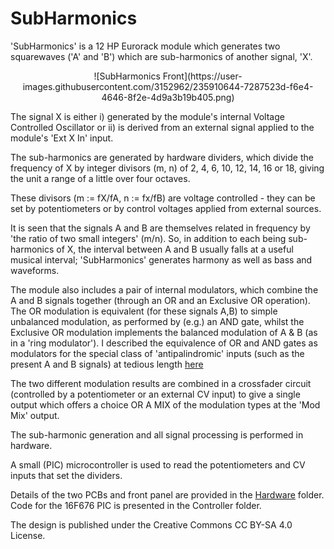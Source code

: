 # SubHarmonics 


'SubHarmonics' is a 12 HP Eurorack module which generates two squarewaves ('A' and 'B') which are sub-harmonics of another signal, 'X'.

<p align="center">
  ![SubHarmonics Front](https://user-images.githubusercontent.com/3152962/235910644-7287523d-f6e4-4646-8f2e-4d9a3b19b405.png)
</p>


The signal X is either i) generated by the module's internal Voltage Controlled Oscillator or ii) is derived from an external signal applied to the 
module's 'Ext X In' input.

The sub-harmonics are generated by hardware dividers, which divide the frequency of X by integer divisors (m, n) of 2, 4, 6, 10, 12, 14, 16 or 18,
giving the unit a range of a little over four octaves. 

These divisors (m := fX/fA, n := fx/fB) are voltage controlled - they can be set by potentiometers or by control voltages applied from external sources.

It is seen that the signals A and B are themselves related in frequency by 'the ratio of two small integers' (m/n). So, in addition to each being 
sub-harmonics of X, the interval between A and B usually falls at a useful musical interval; 'SubHarmonics' generates harmony as well as bass and
waveforms.

The module also includes a pair of internal modulators, which combine the A and B signals together (through an OR and an Exclusive OR operation). 
The OR modulation is equivalent (for these signals A,B) to simple unbalanced modulation, as performed by (e.g.) an AND gate, whilst the Exclusive OR
modulation implements the balanced modulation of A & B (as in a 'ring modulator'). I described the equivalence of OR and AND gates as modulators for 
the special class of 'antipalindromic' inputs (such as the present A and B signals) at tedious length [here](http://m0xpd.blogspot.com/2023/03/logic-gates-and-modulation-curiosity.html)

The two different modulation results are combined in a crossfader circuit (controlled by a potentiometer or an external CV input) to give a single 
output which offers a choice OR A MIX of the modulation types at the 'Mod Mix' output.

The sub-harmonic generation and all signal processing is performed in hardware. 

A small (PIC) microcontroller is used to read the potentiometers and CV inputs that set the dividers. 

Details of the two PCBs and front panel are provided in the [Hardware](https://github.com/m0xpd/SubHarmonics/tree/main/Hardware) folder. Code for the 16F676 PIC is presented in the Controller folder.

The design is published under the Creative Commons CC BY-SA 4.0 License.  
